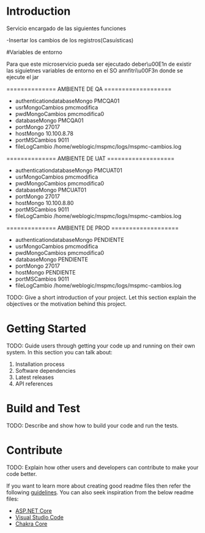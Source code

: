 # Introduction 

Servicio encargado de las siguientes funciones

-Insertar los cambios de los registros(Casuísticas)

#Variables de entorno

Para que este microservicio pueda ser ejecutado deber\u00E1n de existir las siguietnes variables de entorno en el SO annfitri\u00F3n donde se ejecute el jar

============== AMBIENTE DE QA ===================
- authenticationdatabaseMongo PMCQA01
- usrMongoCambios pmcmodifica
- pwdMongoCambios pmcmodifica0
- databaseMongo PMCQA01
- portMongo 27017
- hostMongo 10.100.8.78
- portMSCambios 9011
- fileLogCambio /home/weblogic/mspmc/logs/mspmc-cambios.log 

============== AMBIENTE DE UAT ===================
- authenticationdatabaseMongo PMCUAT01
- usrMongoCambios pmcmodifica
- pwdMongoCambios pmcmodifica0
- databaseMongo PMCUAT01
- portMongo 27017
- hostMongo 10.100.8.80
- portMSCambios 9011
- fileLogCambio /home/weblogic/mspmc/logs/mspmc-cambios.log 

============== AMBIENTE DE PROD ===================
- authenticationdatabaseMongo PENDIENTE
- usrMongoCambios pmcmodifica
- pwdMongoCambios pmcmodifica0
- databaseMongo PENDIENTE
- portMongo 27017
- hostMongo PENDIENTE
- portMSCambios 9011
- fileLogCambio /home/weblogic/mspmc/logs/mspmc-cambios.log 


TODO: Give a short introduction of your project. Let this section explain the objectives or the motivation behind this project. 

# Getting Started
TODO: Guide users through getting your code up and running on their own system. In this section you can talk about:
1.	Installation process
2.	Software dependencies
3.	Latest releases
4.	API references

# Build and Test
TODO: Describe and show how to build your code and run the tests. 

# Contribute
TODO: Explain how other users and developers can contribute to make your code better. 

If you want to learn more about creating good readme files then refer the following [guidelines](https://docs.microsoft.com/en-us/azure/devops/repos/git/create-a-readme?view=azure-devops). You can also seek inspiration from the below readme files:
- [ASP.NET Core](https://github.com/aspnet/Home)
- [Visual Studio Code](https://github.com/Microsoft/vscode)
- [Chakra Core](https://github.com/Microsoft/ChakraCore)